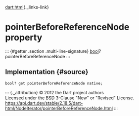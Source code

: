 [dart:html](../../dart-html/dart-html-library){._links-link}

pointerBeforeReferenceNode property
===================================

::: {#getter .section .multi-line-signature}
[bool](../../dart-core/bool-class)? pointerBeforeReferenceNode
:::

Implementation {#source}
--------------

``` {.language-dart data-language="dart"}
bool? get pointerBeforeReferenceNode native;
```

::: {._attribution}
© 2012 the Dart project authors\
Licensed under the BSD 3-Clause \"New\" or \"Revised\" License.\
<https://api.dart.dev/stable/2.18.5/dart-html/NodeIterator/pointerBeforeReferenceNode.html>
:::
